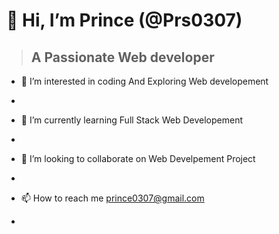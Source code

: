   #                                 👋 Hi, I’m Prince (@Prs0307)
  >##  A Passionate  Web developer
- 👀 I’m interested in coding And Exploring Web developement
- 
- 🌱 I’m currently learning Full Stack Web Developement
- 
- 💞️ I’m looking to collaborate on Web Develpement Project
- 
- 📫 How to reach me prince0307@gmail.com

-

<!---
Prs0307/Prs0307 is a ✨ special ✨ repository because its `README.md` (this file) appears on your GitHub profile.
You can click the Preview link to take a look at your changes.
--->
